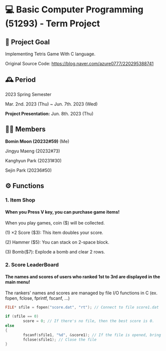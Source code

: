 # 💻 Basic Computer Programming (51293) - Term Project
## 🎯 Project Goal
Implementing Tetris Game With C language.

Original Source Code: <https://blog.naver.com/azure0777/220295388741>

## 🕰️ Period
2023 Spring Semester

Mar. 2nd. 2023 (Thu) ~ Jun. 7th. 2023 (Wed)

**Project Presentation:** Jun. 8th. 2023 (Thu)

## 🧑‍💻 Members
**Bomin Moon (20232#59)** (Me)

Jingyu Maeng (20232#73)

Kanghyun Park (20231#30)

Sejin Park (20236#50)

## ⚙️ Functions
### 1. Item Shop
#### When you Press V key, you can purchase game items!
When you play games, coin ($) will be collected.

(1) ×2 Score ($3): This item doubles your score.

(2) Hammer ($5): You can stack on 2-space block.

(3) Bomb($7): Explode a bomb and clear 2 rows.

### 2. Score LeaderBoard
#### The names and scores of users who ranked 1st to 3rd are displayed in the main menu!
The rankers' names and scores are managed by file I/O functions in C (ex. fopen, fclose, fprintf, fscanf, ...)
```C
FILE* sfile = fopen("score.dat", "rt"); // Connect to file score1.dat

if (sfile == 0)
        score = 0; // If there's no file, then the best score is 0.
else
{
        fscanf(sfile1, "%d", &score1); // If the file is opened, bring the best score.
        fclose(sfile1); // Close the file
}
```
